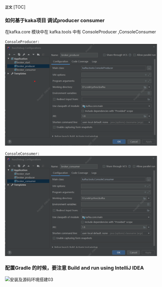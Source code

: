 **`正文`**
[TOC]

### 如何基于kaka项目 调试producer consumer

在kafka.core 模块中在  kafka.tools 中有 ConsoleProducer ,ConsoleConsumer

`ConsoleProducer:`
![broker_ConsoleProducer](/Kafka/images/broker_ConsoleProducer.png)


`ConsoleConsumer:`
![broker_ConsoleConsumer](/Kafka/images/broker_ConsoleConsumer.png)



### 配置Gradle 的时候，要注意 Build and run using IntelliJ IDEA
![安装及源码环境搭建03](images/安装及源码环境搭建03.png)




